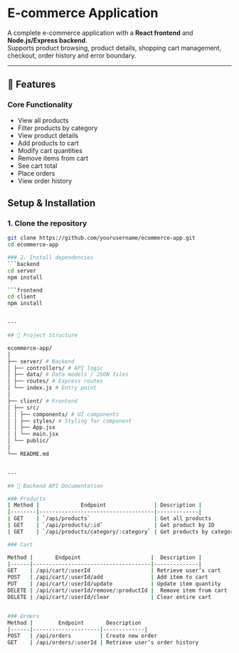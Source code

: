 # E-commerce Application

A complete e-commerce application with a **React frontend** and **Node.js/Express backend**.  
Supports product browsing, product details, shopping cart management, checkout,  order history and error boundary.

---


## 🚀 Features

### Core Functionality
- View all products
- Filter products by category
- View product details
- Add products to cart
- Modify cart quantities
- Remove items from cart
- See cart total
- Place orders
- View order history


## Setup & Installation

### 1. Clone the repository
```bash
git clone https://github.com/yourusername/ecommerce-app.git
cd ecommerce-app

### 2. Install dependencies
```backend
cd server
npm install

```frontend
cd client
npm install


---

## 📂 Project Structure

ecommerce-app/
│
├── server/ # Backend
│ ├── controllers/ # API logic
│ ├── data/ # Data models / JSON files
│ ├── routes/ # Express routes
│ └── index.js # Entry point
│
├── client/ # Frontend
│ ├── src/
│ │ ├── components/ # UI components 
│ │ ├── styles/ # Styling for component
│ │ ├── App.jsx
│ │ └── main.jsx
│ └── public/
│
└── README.md


---

## 📌 Backend API Documentation

### Products
| Method |             Endpoint               | Description |
|--------|------------------------------------|-------------|
| GET    | `/api/products`                    | Get all products 
| GET    | `/api/products/:id`                | Get product by ID 
| GET    | `/api/products/category/:category` | Get products by category 

### Cart

Method | 	   Endpoint                      |	Description |
|------|-------------------------------------|--------------|
GET	   | /api/cart/:userId	                 | Retrieve user’s cart
POST   | /api/cart/:userId/add	             | Add item to cart
PUT	   | /api/cart/:userId/update	         | Update item quantity
DELETE | /api/cart/:userId/remove/:productId |	Remove item from cart
DELETE | /api/cart/:userId/clear	         | Clear entire cart


### Orders
Method |    	Endpoint	   Description
|------|---------------------|-------------|
POST   | /api/orders	     | Create new order
GET	   | /api/orders/:userId | Retrieve user’s order history